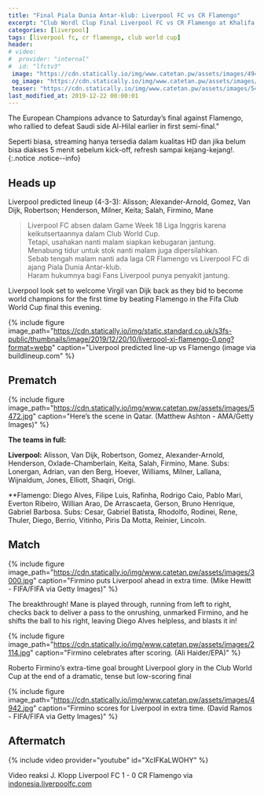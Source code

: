 ```yaml
---
title: "Final Piala Dunia Antar-klub: Liverpool FC vs CR Flamengo"
excerpt: "Club Wordl Clup Final Liverpool FC vs CR Flamengo at Khalifa International Stadium, Doha, Qatar. Skor akhir: 1-0"
categories: [liverpool]
tags: [liverpool fc, cr flamengo, club world cup]
header:
# video:
#  provider: "internal"
#  id: "lfctv3"
 image: "https://cdn.statically.io/img/www.catetan.pw/assets/images/4942.jpg?filter=grayscale"
 og_image: "https://cdn.statically.io/img/www.catetan.pw/assets/images/5472.jpg"
 teaser: "https://cdn.statically.io/img/www.catetan.pw/assets/images/5472.jpg?h=180&w=320&quality=80&filter=grayscale"
last_modified_at: 2019-12-22 00:00:01
---
```

The European Champions advance to Saturday’s final against Flamengo, who rallied to defeat Saudi side Al-Hilal earlier in first semi-final."

Seperti biasa, streaming hanya tersedia dalam kualitas HD dan jika belum bisa diakses 5 menit sebelum kick-off, refresh sampai kejang-kejang!.
{:.notice .notice--info}

## Heads up

Liverpool predicted lineup (4-3-3): Alisson; Alexander-Arnold, Gomez, Van Dijk, Robertson; Henderson, Milner, Keita; Salah, Firmino, Mane

> Liverpool FC absen dalam Game Week 18 Liga Inggris karena keikutsertaannya dalam Club World Cup.<br/>
> Tetapi, usahakan nanti malam siapkan kebugaran jantung.<br/>
> Menabung tidur untuk stok nanti malam juga dipersilahkan.<br/>
> Sebab tengah malam nanti ada laga CR Flamengo vs Liverpool FC di ajang Piala Dunia Antar-klub.<br/>
> Haram hukumnya bagi Fans Liverpool punya penyakit jantung.<br/>

Liverpool look set to welcome Virgil van Dijk back as they bid to become world champions for the first time by beating Flamengo in the Fifa Club World Cup final this evening.

{% include figure image_path="https://cdn.statically.io/img/static.standard.co.uk/s3fs-public/thumbnails/image/2019/12/20/10/liverpool-xi-flamengo-0.png?format=webp" caption="Liverpool predicted line-up vs Flamengo (image via buildlineup.com" %}

## Prematch

{% include figure image_path="https://cdn.statically.io/img/www.catetan.pw/assets/images/5472.jpg" caption="Here’s the scene in Qatar. (Matthew Ashton - AMA/Getty Images)" %}

**The teams in full:**

**Liverpool:** Alisson, Van Dijk, Robertson, Gomez, Alexander-Arnold, Henderson, Oxlade-Chamberlain, Keita, Salah, Firmino, Mane. Subs: Lonergan, Adrian, van den Berg, Hoever, Williams, Milner, Lallana, Wijnaldum, Jones, Elliott, Shaqiri, Origi.

**Flamengo: Diego Alves, Filipe Luis, Rafinha, Rodrigo Caio, Pablo Mari, Everton Ribeiro, Willian Arao, De Arrascaeta, Gerson, Bruno Henrique, Gabriel Barbosa. Subs: Cesar, Gabriel Batista, Rhodolfo, Rodinei, Rene, Thuler, Diego, Berrio, Vitinho, Piris Da Motta, Reinier, Lincoln.

## Match

{% include figure image_path="https://cdn.statically.io/img/www.catetan.pw/assets/images/3000.jpg" caption="Firmino puts Liverpool ahead in extra time. (Mike Hewitt - FIFA/FIFA via Getty Images)" %}

The breakthrough! Mane is played through, running from left to right, checks back to deliver a pass to the onrushing, unmarked Firmino, and he shifts the ball to his right, leaving Diego Alves helpless, and blasts it in!

{% include figure image_path="https://cdn.statically.io/img/www.catetan.pw/assets/images/2114.jpg" caption="Firmino celebrates after scoring. (Ali Haider/EPA)" %}

Roberto Firmino’s extra-time goal brought Liverpool glory in the Club World Cup at the end of a dramatic, tense but low-scoring final

{% include figure image_path="https://cdn.statically.io/img/www.catetan.pw/assets/images/4942.jpg" caption="Firmino scores for Liverpool in extra time. (David Ramos - FIFA/FIFA via Getty Images)" %}

## Aftermatch

{% include video provider="youtube" id="XcIFKaLWOHY" %}


Video reaksi J. Klopp Liverpool FC 1 - 0 CR Flamengo via [indonesia.liverpoolfc.com](https://indonesia.liverpoolfc.com/news/indonesia-news/379662-liverpool-1-0-flamengo-reaksi-jurgen-klopp)
